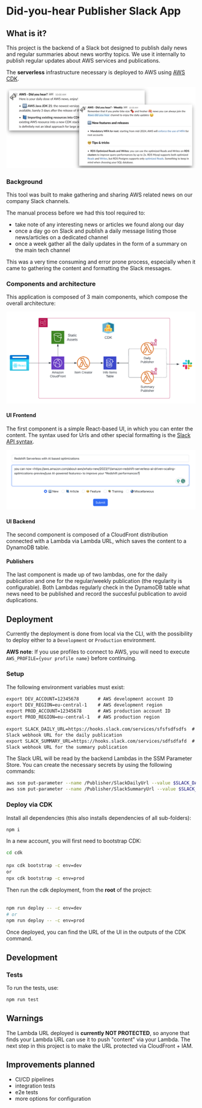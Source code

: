 # Did-you-hear Publisher Slack App

## What is it?

This project is the backend of a Slack bot designed to publish daily news and regular summaries about news worthy topics. We use it internally to publish regular updates about AWS services and publications.

The **serverless** infrastructure necessary is deployed to AWS using [AWS CDK](https://docs.aws.amazon.com/cdk/v2/guide/home.html).

![Architecture](docs/example-views.png)

### Background

This tool was built to make gathering and sharing AWS related news on our company Slack channels.

The manual process before we had this tool required to:

- take note of any interesting news or articles we found along our day
- once a day go on Slack and publish a daily message listing those news/articles on a dedicated channel
- once a week gather all the daily updates in the form of a summary on the main tech channel

This was a very time consuming and error prone process, especially when it came to gathering the content and formatting the Slack messages.

### Components and architecture

This application is composed of 3 main components, which compose the overall architecture: 

![Architecture](docs/architecture.png)

#### UI Frontend

The first component is a simple React-based UI, in which you can enter the content. The syntax used for Urls and other special formatting is the [Slack API syntax](https://api.slack.com/reference/surfaces/formatting).  

![Architecture](docs/ui-view.png)

#### UI Backend

The second component is composed of a CloudFront distribution connected with a Lambda via Lambda URL, which saves the content to a DynamoDB table.

#### Publishers

The last component is made up of two lambdas, one for the daily publication and one for the regular/weekly publication (the regularity is configurable). Both Lambdas regularly check in the DynamoDB table what news need to be published and record the succesful publication to avoid duplications.

## Deployment

Currently the deployment is done from local via the CLI, with the possibility to deploy either to a `Development` or `Production` environment. 

**AWS note**: If you use profiles to connect to AWS, you will need to execute `AWS_PROFILE={your profile name}` before continuing.

### Setup

The following environment variables must exist:

```
export DEV_ACCOUNT=12345678       # AWS development account ID
export DEV_REGION=eu-central-1    # AWS development region
export PROD_ACCOUNT=12345678      # AWS production account ID
export PROD_REGION=eu-central-1   # AWS production region

export SLACK_DAILY_URL=https://hooks.slack.com/services/sfsfsdfsdfs  # Slack webhook URL for the daily publication 
export SLACK_SUMMARY_URL=https://hooks.slack.com/services/sdfsdfafd  # Slack webhook URL for the summary publication
```

The Slack URL will be read by the backend Lambdas in the SSM Parameter Store. You can create the necessary secrets by using the following commands:

```bash
aws ssm put-parameter --name /Publisher/SlackDailyUrl --value $SLACK_DAILY_URL --type SecureString
aws ssm put-parameter --name /Publisher/SlackSummaryUrl --value $SLACK_SUMMARY_URL --type SecureString
```

### Deploy via CDK

Install all dependencies (this also installs dependencies of all sub-folders):

```bash
npm i
```

In a new account, you will first need to bootstrap CDK:

```bash
cd cdk

npx cdk bootstrap -c env=dev
or
npx cdk bootstrap -c env=prod
```

Then run the cdk deployment, from the **root** of the project:

```bash

npm run deploy -- -c env=dev
# or
npm run deploy -- -c env=prod
```

Once deployed, you can find the URL of the UI in the outputs of the CDK command. 

## Development

### Tests

To run the tests, use:

```bash
npm run test
```

## Warnings

The Lambda URL deployed is **currently NOT PROTECTED**, so anyone that finds your Lambda URL can use it to push "content" via your Lambda. The next step in this project is to make the URL protected via CloudFront + IAM.

## Improvements planned

- CI/CD pipelines
- integration tests
- e2e tests
- more options for configuration